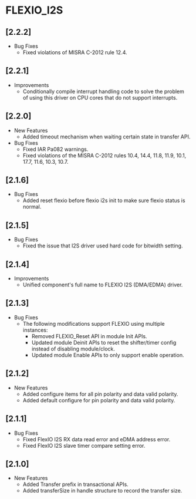 # FLEXIO_I2S

## [2.2.2]

- Bug Fixes
  - Fixed violations of MISRA C-2012 rule 12.4.

## [2.2.1]

- Improvements
  - Conditionally compile interrupt handling code to solve the problem of using this driver on CPU cores that do not support interrupts.

## [2.2.0]

- New Features
  - Added timeout mechanism when waiting certain state in transfer API.
- Bug Fixes
  - Fixed IAR Pa082 warnings.
  - Fixed violations of the MISRA C-2012 rules 10.4, 14.4, 11.8, 11.9, 10.1, 17.7, 11.6, 10.3, 10.7.

## [2.1.6]

- Bug Fixes
  - Added reset flexio before flexio i2s init to make sure flexio status is normal.

## [2.1.5]

- Bug Fixes
  - Fixed the issue that I2S driver used hard code for bitwidth setting.

## [2.1.4]

- Improvements
  - Unified component's full name to FLEXIO I2S (DMA/EDMA) driver.

## [2.1.3]

- Bug Fixes
  - The following modifications support FLEXIO using multiple instances:
    - Removed FLEXIO_Reset API in module Init APIs.
    - Updated module Deinit APIs to reset the shifter/timer config instead of disabling module/clock.
    - Updated module Enable APIs to only support enable operation.

## [2.1.2]

- New Features
  - Added configure items for all pin polarity and data valid polarity.
  - Added default configure for pin polarity and data valid polarity.

## [2.1.1]

- Bug Fixes
  - Fixed FlexIO I2S RX data read error and eDMA address error.
  - Fixed FlexIO I2S slave timer compare setting error.

## [2.1.0]

- New Features
  - Added Transfer prefix in transactional APIs.
  - Added transferSize in handle structure to record the transfer size.
